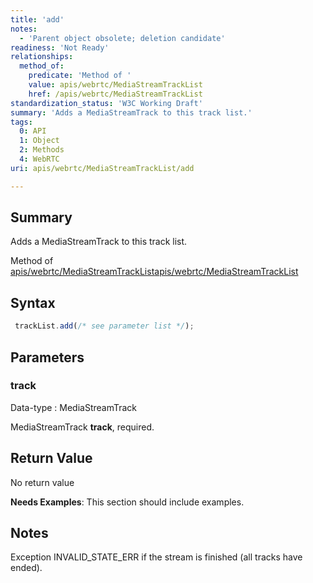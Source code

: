 ```yaml
---
title: 'add'
notes:
  - 'Parent object obsolete; deletion candidate'
readiness: 'Not Ready'
relationships:
  method_of:
    predicate: 'Method of '
    value: apis/webrtc/MediaStreamTrackList
    href: /apis/webrtc/MediaStreamTrackList
standardization_status: 'W3C Working Draft'
summary: 'Adds a MediaStreamTrack to this track list.'
tags:
  0: API
  1: Object
  2: Methods
  4: WebRTC
uri: apis/webrtc/MediaStreamTrackList/add

---
```

## Summary

Adds a MediaStreamTrack to this track list.

Method of [apis/webrtc/MediaStreamTrackList](/apis/webrtc/MediaStreamTrackList)[apis/webrtc/MediaStreamTrackList](/apis/webrtc/MediaStreamTrackList)

## Syntax

``` js
 trackList.add(/* see parameter list */);
```

## Parameters

### track

 Data-type
:   MediaStreamTrack

 MediaStreamTrack **track**, required.

## Return Value

No return value

**Needs Examples**: This section should include examples.

## Notes

Exception INVALID\_STATE\_ERR if the stream is finished (all tracks have ended).
